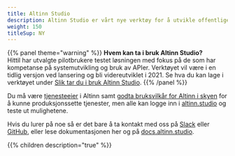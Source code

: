 ```yaml
---
title: Altinn Studio
description: Altinn Studio er vårt nye verktøy for å utvikle offentlige digitale tjenester. Dette kan være alt fra helt enkle skjema til avanserte applikasjoner.  
weight: 150
titleSup: NY
---
```



{{% panel theme="warning" %}}
**Hvem kan ta i bruk Altinn Studio?**  
Hittil har utvalgte pilotbrukere testet løsningen med fokus på de som har kompetanse på systemutvikling og bruk av APIer.
Verktøyet vil være i en tidlig versjon ved lansering og bli videreutviklet i 2021.
Se hva du kan lage i verktøyet under [Slik tar du i bruk Altinn Studio](https://www.altinndigital.no/altinn-studio/#possibilities).
{{% /panel %}}

Du må være [tjenesteeier](https://www.altinndigital.no/kom-i-gang/) i Altinn samt [godta bruksvilkår for Altinn i skyen](https://digdir.apps.altinn.no/digdir/godkjenn-bruksvilkaar/) for å kunne produksjonssette tjenester,
men alle kan logge inn i [altinn.studio](https://altinn.studio) og teste ut mulighetene.

Hvis du lurer på noe så er det bare å ta kontakt med oss på [Slack](https://altinnstudio.slack.com)
eller [GitHub](https://github.com/Altinn/altinn-studio/issues/new/choose), eller lese dokumentasjonen her og på
[docs.altinn.studio](https://docs.altinn.studio/teknologi/altinnstudio).


{{% children description="true" %}}
